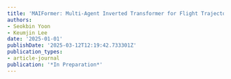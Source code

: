 ```yaml
---
title: 'MAIFormer: Multi-Agent Inverted Transformer for Flight Trajectory Prediction'
authors:
- Seokbin Yoon
- Keumjin Lee
date: '2025-01-01'
publishDate: '2025-03-12T12:19:42.733301Z'
publication_types:
- article-journal
publication: '*In Preparation*'
---
```

